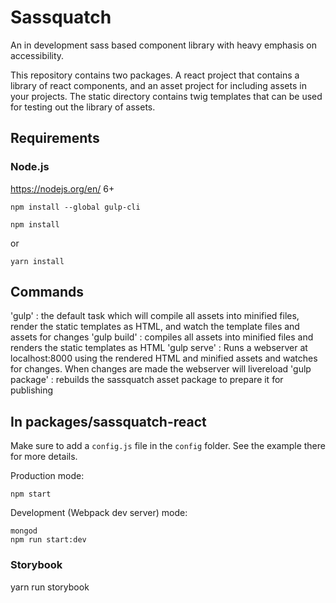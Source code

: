 # Sassquatch

An in development sass based component library with heavy emphasis on accessibility.

This repository contains two packages. A react project that contains a library of react components, and an asset project for including assets in your projects.
The static directory contains twig templates that can be used for testing out the library of assets.

## Requirements

### Node.js
https://nodejs.org/en/ 6+

```shell
npm install --global gulp-cli
```

```shell
npm install
```
or

```shell
yarn install
```

## Commands

'gulp' : the default task which will compile all assets into minified files, render the static templates as HTML, and watch the template files and assets for changes
'gulp build' : compiles all assets into minified files and renders the static templates as HTML
'gulp serve' : Runs a webserver at localhost:8000 using the rendered HTML and minified assets and watches for changes. When changes are made the webserver will livereload
'gulp package' : rebuilds the sassquatch asset package to prepare it for publishing

## In packages/sassquatch-react

Make sure to add a `config.js` file in the `config` folder. See the example there for more details.

Production mode:

```shell
npm start
```

Development (Webpack dev server) mode:

```shell
mongod
npm run start:dev
```

### Storybook

yarn run storybook



